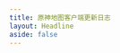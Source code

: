 ```yaml
---
title: 原神地图客户端更新日志
layout: Headline
aside: false
---
```


<script>
    if(window)
        window.location.href = `../blog/${window.VITE_BLOG_CHANGELOG_WEB_ZH_ID}`;
</script>
